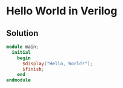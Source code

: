 # Hello World in Verilog

## Solution

```Verilog
module main;
  initial
    begin
      $display("Hello, World!");
      $finish;
    end
endmodule

```